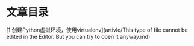 # 文章目录
[1.创建Python虚拟环境，使用virtualenv](artivle/This type of file cannot be edited in the Editor. But you can try to open it anyway.md)
